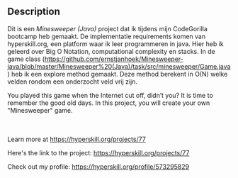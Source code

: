 ## Description

Dit is een *Minesweeper (Java)* project dat ik tijdens mijn CodeGorilla bootcamp heb gemaakt. De implementatie requirements komen van hyperskill.org, een platform waar ik leer programmeren in java. Hier heb ik geleerd over Big O Notation, computational complexity en stacks. In de game class (https://github.com/ernstjanhoek/Minesweeper-java/blob/master/Minesweeper%20(Java)/task/src/minesweeper/Game.java) heb ik een explore method gemaakt. Deze method berekent in O(N) welke velden rondom een onderzocht veld vrij zijn.

<p>You played this game when the Internet cut off, didn’t you? It is time to remember the good old days. In this project, you will create your own "Minesweeper" game.</p><br/><br/>Learn more at <a href="https://hyperskill.org/projects/77?utm_source=ide&utm_medium=ide&utm_campaign=ide&utm_content=project-card">https://hyperskill.org/projects/77</a>

Here's the link to the project: https://hyperskill.org/projects/77

Check out my profile: https://hyperskill.org/profile/573295829
